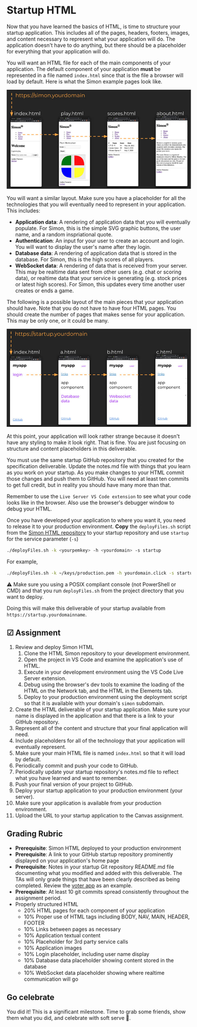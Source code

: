 # Startup HTML

Now that you have learned the basics of HTML, is time to structure your startup application. This includes all of the pages, headers, footers, images, and content necessary to represent what your application will do. The application doesn't have to do anything, but there should be a placeholder for everything that your application will do.

You will want an HTML file for each of the main components of your application. The default component of your application **must** be represented in a file named `index.html` since that is the file a browser will load by default. Here is what the Simon example pages look like.

![HTML Simon pages](htmlSimonPages.jpg)

You will want a similar layout. Make sure you have a placeholder for all the technologies that you will eventually need to represent in your application. This includes:

- **Application data**: A rendering of application data that you will eventually populate. For Simon, this is the simple SVG graphic buttons, the user name, and a random inspriational quote.
- **Authentication**: An input for your user to create an account and login. You will want to display the user's name after they login.
- **Database data**: A rendering of application data that is stored in the database. For Simon, this is the high scores of all players.
- **WebSocket data**: A rendering of data that is received from your server. This may be realtime data sent from other users (e.g. chat or scoring data), or realtime data that your service is generating (e.g. stock prices or latest high scores). For Simon, this updates every time another user creates or ends a game.

The following is a possible layout of the main pieces that your application should have. Note that you do not have to have four HTML pages. You should create the number of pages that makes sense for your application. This may be only one, or it could be many.

![HTML pages](htmlExamplePages.jpg)

At this point, your application will look rather strange because it doesn't have any styling to make it look right. That is fine. You are just focusing on structure and content placeholders in this deliverable.

You must use the same startup GitHub repository that you created for the specification deliverable. Update the notes.md file with things that you learn as you work on your startup. As you make changes to your HTML commit those changes and push them to GitHub. You will need at least ten commits to get full credit, but in reality you should have many more than that.

Remember to use the `Live Server VS Code extension` to see what your code looks like in the browser. Also use the browser's debugger window to debug your HTML.

Once you have developed your application to where you want it, you need to release it to your production environment. **Copy** the `deployFiles.sh` script from the [Simon HTML repository](https://github.com/webprogramming260/simon-html/blob/main/deployFiles.sh) to your startup repository and use `startup` for the service parameter (`-s`)

```sh
./deployFiles.sh -k <yourpemkey> -h <yourdomain> -s startup
```

For example,

```sh
./deployFiles.sh -k ~/keys/production.pem -h yourdomain.click -s startup
```

⚠ Make sure you using a POSIX compliant console (not PowerShell or CMD) and that you run `deployFiles.sh` from the project directory that you want to deploy.

Doing this will make this deliverable of your startup available from `https://startup.yourdomainname`.

## ☑ Assignment

1. Review and deploy Simon HTML
   1. Clone the HTML Simon repository to your development environment.
   1. Open the project in VS Code and examine the application's use of HTML.
   1. Execute in your development environment using the VS Code Live Server extension.
   1. Debug using the browser's dev tools to examine the loading of the HTML on the Network tab, and the HTML in the Elements tab.
   1. Deploy to your production environment using the deployment script so that it is available with your domain's `simon` subdomain.
1. Create the HTML deliverable of your startup application. Make sure your name is displayed in the application and that there is a link to your GitHub repository.
1. Represent all of the content and structure that your final application will need.
1. Include placeholders for all of the technology that your application will eventually represent.
1. Make sure your main HTML file is named `index.html` so that it will load by default.
1. Periodically commit and push your code to GitHub.
1. Periodically update your startup repository's notes.md file to reflect what you have learned and want to remember.
1. Push your final version of your project to GitHub.
1. Deploy your startup application to your production environment (your server).
1. Make sure your application is available from your production environment.
1. Upload the URL to your startup application to the Canvas assignment.

## Grading Rubric

- **Prerequisite**: Simon HTML deployed to your production environment
- **Prerequisite**: A link to your GitHub startup repository prominently displayed on your application's home page
- **Prerequisite**: Notes in your startup Git repository README.md file documenting what you modified and added with this deliverable. The TAs will only grade things that have been clearly described as being completed. Review the [voter app](https://github.com/webprogramming260/startup-example) as an example.
- **Prerequisite**: At least 10 git commits spread consistently throughout the assignment period.
- Properly structured HTML
  - 20% HTML pages for each component of your application
  - 10% Proper use of HTML tags including BODY, NAV, MAIN, HEADER, FOOTER
  - 10% Links between pages as necessary
  - 10% Application textual content
  - 10% Placeholder for 3rd party service calls
  - 10% Application images
  - 10% Login placeholder, including user name display
  - 10% Database data placeholder showing content stored in the database
  - 10% WebSocket data placeholder showing where realtime communication will go

## Go celebrate

You did it! This is a significant milestone. Time to grab some friends, show them what you did, and celebrate with soft serve 🍦.
